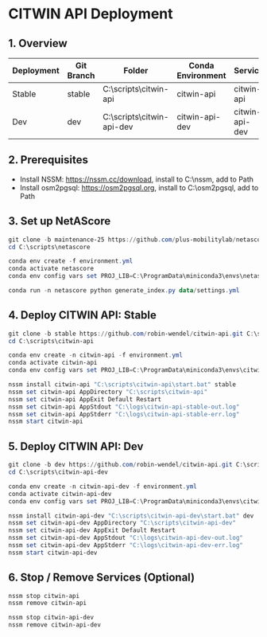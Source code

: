 # CITWIN API Deployment

## 1. Overview

| Deployment | Git Branch | Folder                    | Conda Environment | Service        | Port | Web Route       | .env File         |
|------------|------------|---------------------------|-------------------|----------------|------|-----------------|-------------------|
| Stable     | stable     | C:\scripts\citwin-api     | citwin-api        | citwin-api     | 8002 | /api/citwin     | config\stable.env |
| Dev        | dev        | C:\scripts\citwin-api-dev | citwin-api-dev    | citwin-api-dev | 9002 | /api/citwin/dev | config\dev.env    |

## 2. Prerequisites

- Install NSSM: https://nssm.cc/download, install to C:\nssm, add to Path
- Install osm2pgsql: https://osm2pgsql.org, install to C:\osm2pgsql, add to Path

## 3. Set up NetAScore

```powershell
git clone -b maintenance-25 https://github.com/plus-mobilitylab/netascore.git C:\scripts\netascore
cd C:\scripts\netascore
```

```powershell
conda env create -f environment.yml
conda activate netascore
conda env config vars set PROJ_LIB=C:\ProgramData\miniconda3\envs\netascore\Library\share\proj
```

```powershell
conda run -n netascore python generate_index.py data/settings.yml
```

## 4. Deploy CITWIN API: Stable

```powershell
git clone -b stable https://github.com/robin-wendel/citwin-api.git C:\scripts\citwin-api
cd C:\scripts\citwin-api
```

```powershell
conda env create -n citwin-api -f environment.yml
conda activate citwin-api
conda env config vars set PROJ_LIB=C:\ProgramData\miniconda3\envs\citwin-api\Library\share\proj
```

```powershell
nssm install citwin-api "C:\scripts\citwin-api\start.bat" stable
nssm set citwin-api AppDirectory "C:\scripts\citwin-api"
nssm set citwin-api AppExit Default Restart
nssm set citwin-api AppStdout "C:\logs\citwin-api-stable-out.log"
nssm set citwin-api AppStderr "C:\logs\citwin-api-stable-err.log"
nssm start citwin-api
```

## 5. Deploy CITWIN API: Dev

```powershell
git clone -b dev https://github.com/robin-wendel/citwin-api.git C:\scripts\citwin-api-dev
cd C:\scripts\citwin-api-dev
```

```powershell
conda env create -n citwin-api-dev -f environment.yml
conda activate citwin-api-dev
conda env config vars set PROJ_LIB=C:\ProgramData\miniconda3\envs\citwin-api-dev\Library\share\proj
```

```powershell
nssm install citwin-api-dev "C:\scripts\citwin-api-dev\start.bat" dev
nssm set citwin-api-dev AppDirectory "C:\scripts\citwin-api-dev"
nssm set citwin-api-dev AppExit Default Restart
nssm set citwin-api-dev AppStdout "C:\logs\citwin-api-dev-out.log"
nssm set citwin-api-dev AppStderr "C:\logs\citwin-api-dev-err.log"
nssm start citwin-api-dev
```

## 6. Stop / Remove Services (Optional)

```powershell
nssm stop citwin-api
nssm remove citwin-api
```

```powershell
nssm stop citwin-api-dev
nssm remove citwin-api-dev
```
